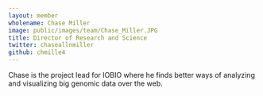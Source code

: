 ```yaml
---
layout: member
wholename: Chase Miller
image: public/images/team/Chase_Miller.JPG
title: Director of Research and Science
twitter: chaseallnmiller
github: chmille4
---
```


Chase is the project lead for IOBIO where he finds better ways of analyzing and visualizing big genomic data over the web.